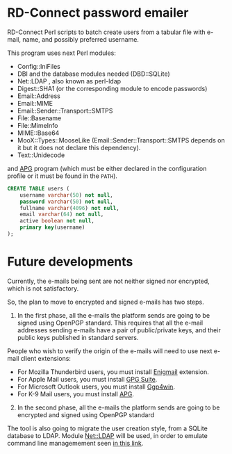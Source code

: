 # RD-Connect password emailer
RD-Connect Perl scripts to batch create users from a tabular file with e-mail, name, and possibly preferred username.

This program uses next Perl modules:

* Config::IniFiles
* DBI and the database modules needed (DBD::SQLite)
* Net::LDAP , also known as perl-ldap
* Digest::SHA1 (or the corresponding module to encode passwords)
* Email::Address
* Email::MIME
* Email::Sender::Transport::SMTPS
* File::Basename
* File::MimeInfo
* MIME::Base64
* MooX::Types::MooseLike (Email::Sender::Transport::SMTPS depends on it but it does not declare this dependency).
* Text::Unidecode

and [APG](http://www.adel.nursat.kz/apg/ "Another Password Generator") program (which must be either declared
in the configuration profile or it must be found in the `PATH`).

```sql
CREATE TABLE users (
    username varchar(50) not null,
    password varchar(50) not null,
    fullname varchar(4096) not null,
    email varchar(64) not null,
    active boolean not null,
    primary key(username)
);
```

# Future developments
Currently, the e-mails being sent are not neither signed nor encrypted, which is not satisfactory.

So, the plan to move to encrypted and signed e-mails has two steps.

1. In the first phase, all the e-mails the platform sends are going to be signed using OpenPGP standard.
This requires that all the e-mail addresses sending e-mails have a pair of public/private keys, and their
public keys published in standard servers.

  People who wish to verify the origin of the e-mails will need to use next e-mail client extensions:
  * For Mozilla Thunderbird users, you must install [Enigmail](https://www.enigmail.net/) extension.
  * For Apple Mail users, you must install [GPG Suite](https://gpgtools.org/).
  * For Microsoft Outlook users, you must install [Ggp4win](http://www.gpg4win.org/).
  * For K-9 Mail users, you must install [APG](https://play.google.com/store/apps/details?id=org.thialfihar.android.apg).

2. In the second phase, all the e-mails the platform sends are going to be encrypted and signed using
OpenPGP standard

The tool is also going to migrate the user creation style, from a SQLite database to LDAP.
Module [Net::LDAP](http://search.cpan.org/~gbarr/perl-ldap/lib/Net/LDAP/Examples.pod) will be used,
in order to emulate command line managemement seen [in this link](http://www.thegeekstuff.com/2015/02/openldap-add-users-groups/).
